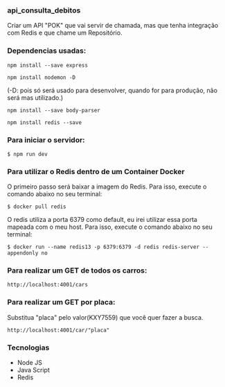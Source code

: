 ### api_consulta_debitos
Criar um API "POK" que vai servir de chamada, mas que tenha integração com Redis e que chame um Repositório.

### Dependencias usadas:
```
npm install --save express 
```
```
npm install nodemon -D
```
(-D: pois só será usado para desenvolver, quando for para produção, não será mas utilizado.)

```
npm install --save body-parser
```
```
npm install redis --save
```
### Para iniciar o servidor:
```
$ npm run dev
```
### Para utilizar o Redis dentro de um Container Docker
O primeiro passo será baixar a imagem do Redis. Para isso, execute o comando abaixo no seu terminal:
```
$ docker pull redis
```
O redis utiliza a porta 6379 como default, eu irei utilizar essa porta mapeada com o meu host. 
Para isso, execute o comando abaixo no seu terminal:
```
$ docker run --name redis13 -p 6379:6379 -d redis redis-server --appendonly no
```

### Para realizar um GET de todos os carros:
```
http://localhost:4001/cars
```
### Para realizar um GET por placa:
Substitua "placa" pelo valor(KXY7559) que você quer fazer a busca.
```
http://localhost:4001/car/"placa"
```
### Tecnologias
* Node JS
* Java Script
* Redis
